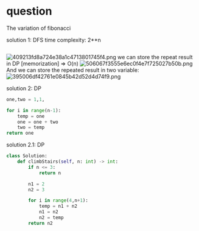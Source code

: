 # question

The variation of fibonacci



solution 1: DFS 
time complexity: 2**n
```python


```
![409213fd8a724e38a1c4713801745f4.png](..%2F..%2F..%2F..%2FAppData%2FLocal%2FTemp%2FWeChat%20Files%2F409213fd8a724e38a1c4713801745f4.png)
we can store the repeat result in DP [memorization] => O(n)
![506067f3555e6ec0f4e7f725027b50b.png](..%2F..%2F..%2F..%2FAppData%2FLocal%2FTemp%2FWeChat%20Files%2F506067f3555e6ec0f4e7f725027b50b.png)
And we can store the repeated result in two variable:
![395006df42761e0845b42d52d4d74f9.png](..%2F..%2F..%2F..%2FAppData%2FLocal%2FTemp%2FWeChat%20Files%2F395006df42761e0845b42d52d4d74f9.png)

solution 2: DP
```python
one,two = 1,1,

for i in range(n-1):
    temp = one
    one = one + two
    two = temp
return one
```

solution 2.1: DP
```Python
class Solution:
    def climbStairs(self, n: int) -> int:
        if n <= 3:
            return n 

        n1 = 2
        n2 = 3

        for i in range(4,n+1):
            temp = n1 + n2
            n1 = n2
            n2 = temp
        return n2
```

